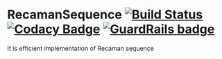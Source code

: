 # RecamanSequence [![Build Status](https://travis-ci.org/siriak/RecamanSequence.svg?branch=master)](https://travis-ci.org/siriak/RecamanSequence) [![Codacy Badge](https://api.codacy.com/project/badge/Grade/acccb30938054a0ebc6ad2362ee75c99)](https://app.codacy.com/app/siriak/RecamanSequence?utm_source=github.com&utm_medium=referral&utm_content=siriak/RecamanSequence&utm_campaign=Badge_Grade_Settings) [![GuardRails badge](https://badges.guardrails.io/siriak/RecamanSequence.svg?token=690c7f83523f813df6d34133dcda0235dac4f0d45bf461d3bb4962ec66615eb7)](https://dashboard.guardrails.io/default/gh/siriak/RecamanSequence)

It is efficient implementation of Recaman sequence
